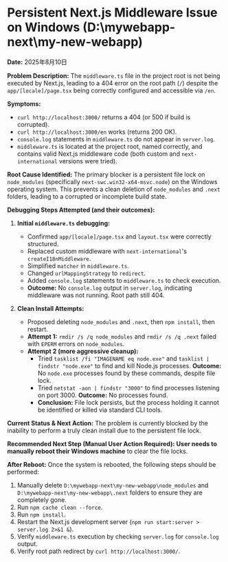 # Persistent Next.js Middleware Issue on Windows (D:\mywebapp-next\my-new-webapp)

**Date:** 2025年8月10日

**Problem Description:**
The `middleware.ts` file in the project root is not being executed by Next.js, leading to a 404 error on the root path (`/`) despite the `app/[locale]/page.tsx` being correctly configured and accessible via `/en`.

**Symptoms:**
- `curl http://localhost:3000/` returns a 404 (or 500 if build is corrupted).
- `curl http://localhost:3000/en` works (returns 200 OK).
- `console.log` statements in `middleware.ts` do not appear in `server.log`.
- `middleware.ts` is located at the project root, named correctly, and contains valid Next.js middleware code (both custom and `next-international` versions were tried).

**Root Cause Identified:**
The primary blocker is a persistent file lock on `node_modules` (specifically `next-swc.win32-x64-msvc.node`) on the Windows operating system. This prevents a clean deletion of `node_modules` and `.next` folders, leading to a corrupted or incomplete build state.

**Debugging Steps Attempted (and their outcomes):**
1.  **Initial `middleware.ts` debugging:**
    *   Confirmed `app/[locale]/page.tsx` and `layout.tsx` were correctly structured.
    *   Replaced custom middleware with `next-international`'s `createI18nMiddleware`.
    *   Simplified `matcher` in `middleware.ts`.
    *   Changed `urlMappingStrategy` to `redirect`.
    *   Added `console.log` statements to `middleware.ts` to check execution.
    *   **Outcome:** No `console.log` output in `server.log`, indicating middleware was not running. Root path still 404.

2.  **Clean Install Attempts:**
    *   Proposed deleting `node_modules` and `.next`, then `npm install`, then restart.
    *   **Attempt 1:** `rmdir /s /q node_modules` and `rmdir /s /q .next` failed with `EPERM` errors on `node_modules`.
    *   **Attempt 2 (more aggressive cleanup):**
        *   Tried `tasklist /fi "IMAGENAME eq node.exe"` and `tasklist | findstr "node.exe"` to find and kill Node.js processes. **Outcome:** No `node.exe` processes found by these commands, despite file lock.
        *   Tried `netstat -aon | findstr "3000"` to find processes listening on port 3000. **Outcome:** No processes found.
        *   **Conclusion:** File lock persists, but the process holding it cannot be identified or killed via standard CLI tools.

**Current Status & Next Action:**
The problem is currently blocked by the inability to perform a truly clean install due to the persistent file lock.

**Recommended Next Step (Manual User Action Required):**
**User needs to manually reboot their Windows machine** to clear the file locks.

**After Reboot:**
Once the system is rebooted, the following steps should be performed:
1.  Manually delete `D:\mywebapp-next\my-new-webapp\node_modules` and `D:\mywebapp-next\my-new-webapp\.next` folders to ensure they are completely gone.
2.  Run `npm cache clean --force`.
3.  Run `npm install`.
4.  Restart the Next.js development server (`npm run start:server > server.log 2>&1 &`).
5.  Verify `middleware.ts` execution by checking `server.log` for `console.log` output.
6.  Verify root path redirect by `curl http://localhost:3000/`.
